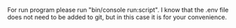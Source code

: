 For run program please run "bin/console run:script".
I know that the .env file does not need to be added to git, but in this case it is for your convenience.
